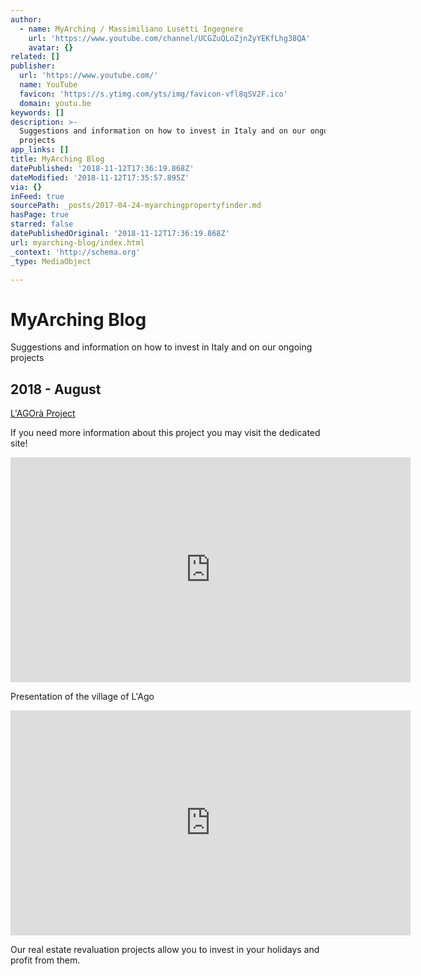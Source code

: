 ```yaml
---
author:
  - name: MyArching / Massimiliano Lusetti Ingegnere
    url: 'https://www.youtube.com/channel/UCGZuQLoZjnZyYEKfLhg38QA'
    avatar: {}
related: []
publisher:
  url: 'https://www.youtube.com/'
  name: YouTube
  favicon: 'https://s.ytimg.com/yts/img/favicon-vfl8qSV2F.ico'
  domain: youtu.be
keywords: []
description: >-
  Suggestions and information on how to invest in Italy and on our ongoing
  projects
app_links: []
title: MyArching Blog
datePublished: '2018-11-12T17:36:19.868Z'
dateModified: '2018-11-12T17:35:57.895Z'
via: {}
inFeed: true
sourcePath: _posts/2017-04-24-myarchingpropertyfinder.md
hasPage: true
starred: false
datePublishedOriginal: '2018-11-12T17:36:19.868Z'
url: myarching-blog/index.html
_context: 'http://schema.org'
_type: MediaObject

---
```

# MyArching Blog

Suggestions and information on how to invest in Italy and on our ongoing projects

## 2018 - August
[L'AGOrà Project][0]

If you need more information about this project you may visit the dedicated site!

<iframe src="https://cdn.embedly.com/widgets/media.html?src=https%3A%2F%2Fwww.youtube.com%2Fembed%2FOEqKtgdgDj0%3Ffeature%3Doembed&amp;url=http%3A%2F%2Fwww.youtube.com%2Fwatch%3Fv%3DOEqKtgdgDj0&amp;image=https%3A%2F%2Fi.ytimg.com%2Fvi%2FOEqKtgdgDj0%2Fhqdefault.jpg&amp;key=a715cf41cc93453ca338d350cd26f87b&amp;type=text%2Fhtml&amp;schema=youtube" width="640" height="360" scrolling="no" frameborder="0" allowfullscreen="true" style=""></iframe>

Presentation of the village of L'Ago

<iframe src="https://cdn.embedly.com/widgets/media.html?src=https%3A%2F%2Fwww.youtube.com%2Fembed%2F8HoQGuu7AmQ%3Ffeature%3Doembed&amp;url=http%3A%2F%2Fwww.youtube.com%2Fwatch%3Fv%3D8HoQGuu7AmQ&amp;image=https%3A%2F%2Fi.ytimg.com%2Fvi%2F8HoQGuu7AmQ%2Fhqdefault.jpg&amp;key=a715cf41cc93453ca338d350cd26f87b&amp;type=text%2Fhtml&amp;schema=youtube" width="640" height="360" scrolling="no" frameborder="0" allowfullscreen="true" style=""></iframe>

Our real estate revaluation projects allow you to invest in your holidays and profit from them.

[0]: http://myarching.link/lagora-lalbergo-arrivera